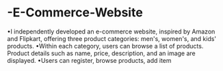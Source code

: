 # -E-Commerce-Website
•I independently developed an e-commerce website, inspired by Amazon and Flipkart, offering three product categories: men's, women's, and kids' products. •Within each category, users can browse a list of products. Product details such as name, price, description, and an image are displayed. •Users can register, browse products, add item
